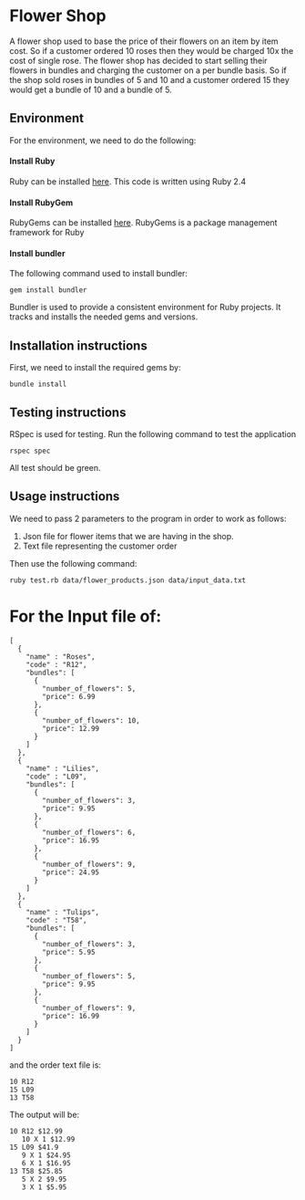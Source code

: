 # Flower Shop
A flower shop used to base the price of their flowers on an item by item cost. So if a customer ordered 10 roses then they would be charged 10x the cost of single rose. The flower shop has decided to start selling their flowers in bundles and charging the customer on a per bundle basis. So if the shop sold roses in bundles of 5 and 10 and a customer ordered 15 they would get a bundle of 10 and a bundle of 5.

## Environment
For the environment, we need to do the following:

#### Install Ruby
Ruby can be installed [here](https://www.ruby-lang.org/en/documentation/installation/). This code is written using Ruby 2.4

#### Install RubyGem
RubyGems can be installed [here](https://rubygems.org/pages/download). RubyGems is a package management framework for Ruby

#### Install bundler
The following command used to install bundler: 
	
	gem install bundler

Bundler is used to provide a consistent environment for Ruby projects. It tracks and installs the needed gems and versions.

## Installation instructions
First, we need to install the required gems by:

    bundle install

## Testing instructions
RSpec is used for testing. Run the following command to test the application

    rspec spec

All test should be green.

## Usage instructions
We need to pass 2 parameters to the program in order to work as follows:
1. Json file for flower items that we are having in the shop.
2. Text file representing the customer order

Then use the following command:

    ruby test.rb data/flower_products.json data/input_data.txt

# For the Input file of:

    [
	  {
	    "name" : "Roses",
	    "code" : "R12",
	    "bundles": [
	      {
	        "number_of_flowers": 5,
	        "price": 6.99
	      },
	      {
	        "number_of_flowers": 10,
	        "price": 12.99
	      }
	    ]
	  },
	  {
	    "name" : "Lilies",
	    "code" : "L09",
	    "bundles": [
	      {
	        "number_of_flowers": 3,
	        "price": 9.95
	      },
	      {
	        "number_of_flowers": 6,
	        "price": 16.95
	      },
	      {
	        "number_of_flowers": 9,
	        "price": 24.95
	      }
	    ]
	  },
	  {
	    "name" : "Tulips",
	    "code" : "T58",
	    "bundles": [
	      {
	        "number_of_flowers": 3,
	        "price": 5.95
	      },
	      {
	        "number_of_flowers": 5,
	        "price": 9.95
	      },
	      {
	        "number_of_flowers": 9,
	        "price": 16.99
	      }
	    ]
	  }
	]


and the order text file is:

    10 R12
    15 L09
    13 T58
    
The output will be:

	10 R12 $12.99
	   10 X 1 $12.99
	15 L09 $41.9
	   9 X 1 $24.95
	   6 X 1 $16.95
	13 T58 $25.85
	   5 X 2 $9.95
	   3 X 1 $5.95